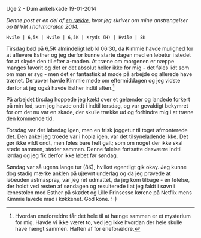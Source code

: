 Uge 2 - Dum ankelskade
19-01-2014


*Denne post er en del af [en række](/halfmarathon2014.html), hvor jeg skriver om mine anstrengelser op til VM i halvmaraton 2014.*

    Hvile | 6,5K | Hvile | 6,5K | Kryds (H) | Hvile | 8K

Tirsdag bød på 6,5K almindeligt løb kl 06:30, da Kimmie havde mulighed for at aflevere Esther og jeg derfor kunne starte dagen med en løbetur i stedet for at skyde den til efter a-maden. At træne om morgenen er næppe manges favorit og det er det absolut heller ikke for mig - det føles lidt som om man er syg - men det er fantastisk at møde på arbejde og allerede have trænet. Deruover havde Kimmie møde om eftermiddagen og jeg vidste derfor at jeg også havde Esther indtil aften.[^1]

På arbejdet tirsdag hoppede jeg kækt over et gelænder og landede forkert på min fod, som jeg havde ondt i indtil torsdag, og var gevaldigt bekymret for om det nu var en skade, der skulle trække ud og forhindre mig i at træne den kommende tid.

Torsdag var det løbedag igen, men en frisk joggetur til toget afmonterede det. Den ankel jeg troede var i hopla igen, var det tilsyneladende ikke. Det gør ikke vildt ondt, men føles bare helt galt; som om noget der ikke skal støde sammen, støder sammen. Denne følelse fortsatte desværre indtil lørdag og jeg fik derfor ikke løbet før søndag.

Søndag var så ugens lange tur (8K), hvilket egentligt gik okay. Jeg kunne dog stadig mærke anklen på ujævnt underlag og da jeg prøvede at løbeuden astmaspray, var jeg ret udmattet, da jeg kom tilbage - en følelse, der holdt ved resten af søndagen og resulterede i at jeg faldt i søvn i lænestolen med Esther på skødet og Lille Prinsesse kørene på Netflix mens Kimmie lavede mad i køkkenet. God kone. :-)

[^1]: Hvordan eneforældre får det hele til at hænge sammen er et mysterium for mig. Havde vi ikke været to, ved jeg ikke hvordan der hele skulle have hængt sammen. Hatten af for eneforældre.
